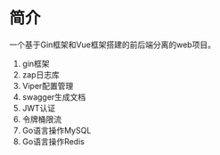 

# 简介

一个基于Gin框架和Vue框架搭建的前后端分离的web项目。

1. gin框架
2. zap日志库
3. Viper配置管理
4. swagger生成文档
5. JWT认证
6. 令牌桶限流
7. Go语言操作MySQL
8. Go语言操作Redis